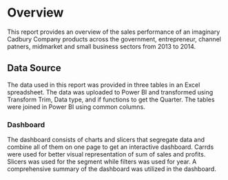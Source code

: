 # Overview
This report provides an overview of the sales performance of an imaginary Cadbury Company products across the government, entrepreneur, channel patners, midmarket and small business sectors from 2013 to 2014. 

## Data Source
The data used in this report was provided in three tables in an Excel spreadsheet. The data was uploaded to Power BI and transformed using Transform Trim, Data type, and if functions to get the Quarter. 
The tables were joined in Power BI using common columns.

### Dashboard
The dashboard consists of charts and slicers that segregate data and combine all of them on one page to get an interactive dashboard. 
Carrds were used for better visual representation of sum of sales and profits. Slicers was used for the segment while filters was used for year. 
A comprehensive summary of the dashboard was utilized in the dashboard.
